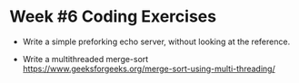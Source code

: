 # Week #6 Coding Exercises

* Write a simple preforking echo server, without looking at the reference.

* Write a multithreaded merge-sort https://www.geeksforgeeks.org/merge-sort-using-multi-threading/  